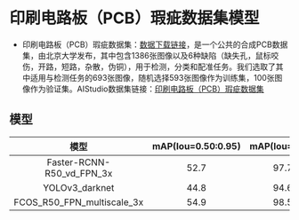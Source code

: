 # 印刷电路板（PCB）瑕疵数据集模型
- 印刷电路板（PCB）瑕疵数据集：[数据下载链接](http://robotics.pkusz.edu.cn/resources/dataset/)，是一个公共的合成PCB数据集，由北京大学发布，其中包含1386张图像以及6种缺陷（缺失孔，鼠标咬伤，开路，短路，杂散，伪铜），用于检测，分类和配准任务。我们选取了其中适用与检测任务的693张图像，随机选择593张图像作为训练集，100张图像作为验证集。AIStudio数据集链接：[印刷电路板（PCB）瑕疵数据集](https://aistudio.baidu.com/aistudio/datasetdetail/52914)

## 模型
| 模型  | mAP(Iou=0.50:0.95)           | mAP(Iou=0.50)          | 配置文件 |
| :-------: | :-------: | :----: | :-----: |
| Faster-RCNN-R50_vd_FPN_3x | 52.7  | 97.7  | faster_rcnn_r50_vd_fpn_3x.yml |
| YOLOv3_darknet | 44.8  | 94.6 | yolov3_darknet.yml |
| FCOS_R50_FPN_multiscale_3x | 54.9 | 98.5 | fcos_r50_fpn_multiscale_3x.yml |
